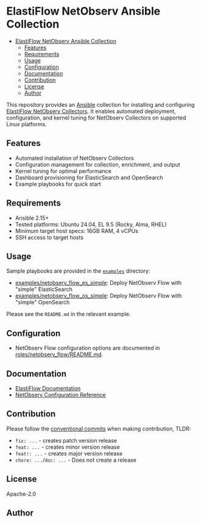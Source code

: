 # ElastiFlow NetObserv Ansible Collection

- [ElastiFlow NetObserv Ansible Collection](#elastiflow-netobserv-ansible-collection)
  - [Features](#features)
  - [Requirements](#requirements)
  - [Usage](#usage)
  - [Configuration](#configuration)
  - [Documentation](#documentation)
  - [Contribution](#contribution)
  - [License](#license)
  - [Author](#author)

This repository provides an [Ansible](https://www.ansible.com/) collection for installing and configuring [ElastiFlow NetObserv Collectors](https://www.elastiflow.com/docs/flowcoll/introduction).
It enables automated deployment, configuration, and kernel tuning for NetObserv Collectors on supported Linux platforms.

## Features

- Automated installation of NetObserv Collectors
- Configuration management for collection, enrichment, and output
- Kernel tuning for optimal performance
- Dashboard provisioning for ElasticSearch and OpenSearch
- Example playbooks for quick start

## Requirements

- Ansible 2.15+
- Tested platforms: Ubuntu 24.04, EL 9.5 (Rocky, Alma, RHEL)
- Minimum target host specs: 16GB RAM, 4 vCPUs
- SSH access to target hosts

## Usage

Sample playbooks are provided in the [`examples`](examples) directory:

- [examples/netobserv_flow_es_simple](https://github.com/elastiflow/ansible-collection-netobserv/tree/main/examples/netobserv_flow_es_simple): Deploy NetObserv Flow with "simple" ElasticSearch <!-- markdownlint-disable MD013 -->
- [examples/netobserv_flow_os_simple](https://github.com/elastiflow/ansible-collection-netobserv/tree/main/examples/netobserv_flow_os_simple): Deploy NetObserv Flow with "simple" OpenSearch <!-- markdownlint-disable MD013 -->

Please see the `README.md` in the relevant example.

## Configuration

- NetObserv Flow configuration options are documented in [roles/netobserv_flow/README.md](https://github.com/elastiflow/ansible-collection-netobserv/blob/main/roles/netobserv_flow/README.md).  

## Documentation

- [ElastiFlow Documentation](https://www.elastiflow.com/docs)
- [NetObserv Configuration Reference](https://www.elastiflow.com/docs/flowcoll/introduction)

## Contribution

Please follow the [conventional commits](https://www.conventionalcommits.org/en/v1.0.0/) when making contribution, TLDR:

- `fix: ...` - creates patch version release
- `feat: ...` - creates minor version release
- `feat!: ...` - creates major version release
- `chore: ...`/`doc: ...` - Does not create a release

## License

Apache-2.0

## Author
